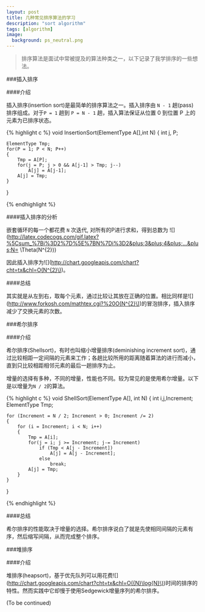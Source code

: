 ```yaml
---
layout: post
title: 几种常见排序算法的学习
description: "sort algorithm"
tags: [algorithm]
image:
  background: ps_neutral.png
---
```



> 排序算法是面试中常被提及的算法种类之一，以下记录了我学排序的一些想法。

###插入排序

####介绍

插入排序(insertion sort)是最简单的排序算法之一。插入排序由 `N - 1` 趟(pass)排序组成。对于`P = 1` 趟到 `P = N - 1` 趟，插入算法保证从位置 0 到位置 P 上的元素为已排序状态。

{% highlight c %}
void InsertionSort(ElementType A[],int N)
{
    int j, P;
    
    ElementType Tmp;
    for(P = 1; P < N; P++)
    {
        Tmp = A[P];
        for(j = P; j > 0 && A[j-1] > Tmp; j--)
            A[j] = A[j-1];
        A[j] = Tmp;
    }
}

{% endhighlight %}

####插入排序的分析

嵌套循环的每一个都花费 `N` 次迭代,
对所有的P进行求和，得到总数为
![](http://latex.codecogs.com/gif.latex?%5Csum_%7Bi%3D2%7D%5E%7BN%7Di%3D2&plus;3&plus;4&plus;...&plus;N= \Theta(N^{2}\))

因此插入排序为![](http://chart.googleapis.com/chart?cht=tx&chl=O(N^{2}\))。

####总结

其实就是从左到右，取每个元素，通过比较让其放在正确的位置。相比同样是![](http://www.forkosh.com/mathtex.cgi?%20O(N^{2}\))的冒泡排序，插入排序减少了交换元素的次数。

###希尔排序

####介绍

希尔排序(Shellsort)，有时也叫缩小增量排序(deminishing increment sort)，通过比较相距一定间隔的元素来工作；各趟比较所用的距离随着算法的进行而减小，直到只比较相距相邻元素的最后一趟排序为止。

增量的选择有多种，不同的增量，性能也不同。较为常见的是使用希尔增量。以下是以增量为`N / 2`的算法。

{% highlight c %}
void ShellSort(ElementType A[], int N)
{
    int i,j,Increment;
    ElementType Tmp;
    
    for (Increment = N / 2; Increment > 0; Increment /= 2) 
    {
        for (i = Increment; i < N; i++) 
        {
            Tmp = A[i];
            for(j = i; j >= Increment; j-= Increment)
                if (Tmp < A[j - Increment])
                    A[j] = A[j - Increment];
                else
                    break;
            A[j] = Tmp;
        }
    }
}

{% endhighlight %}

####总结

希尔排序的性能取决于增量的选择。希尔排序说白了就是先使相同间隔的元素有序，然后缩写间隔，从而完成整个排序。

###堆排序

####介绍

堆排序(heapsort)，基于优先队列可以用花费![](http://chart.googleapis.com/chart?cht=tx&chl=O({N}\log{N}\))时间的排序的特性。然而实践中它却慢于使用Sedgewick增量序列的希尔排序。

(To be continued)
